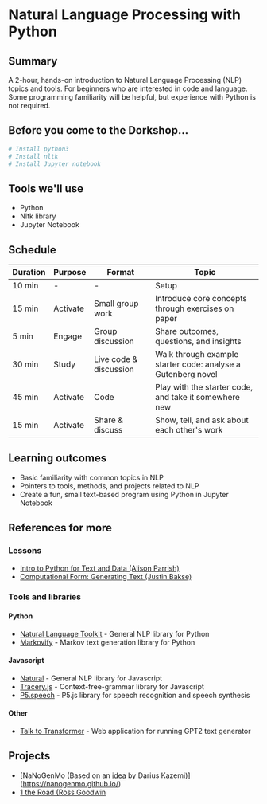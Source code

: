 # Natural Language Processing with Python

## Summary
A 2-hour, hands-on introduction to Natural Language Processing (NLP) topics and tools. For beginners who are interested in code and language. Some programming familiarity will be helpful, but experience with Python is not required.

## Before you come to the Dorkshop...
```bash
# Install python3
# Install nltk
# Install Jupyter notebook
```

## Tools we'll use
* Python
* Nltk library
* Jupyter Notebook

## Schedule
| Duration | Purpose | Format | Topic |
| - | - | - | - |
| 10 min | - | - | Setup |
| 15 min | Activate | Small group work | Introduce core concepts through exercises on paper |
| 5 min | Engage | Group discussion | Share outcomes, questions, and insights |
| 30 min | Study | Live code & discussion | Walk through example starter code: analyse a Gutenberg novel |
| 45 min | Activate | Code | Play with the starter code, and take it somewhere new |
| 15 min | Activate | Share & discuss | Show, tell, and ask about each other's work |

## Learning outcomes
* Basic familiarity with common topics in NLP
* Pointers to tools, methods, and projects related to NLP
* Create a fun, small text-based program using Python in Jupyter Notebook

## References for more
### Lessons
* [Intro to Python for Text and Data (Alison Parrish)](https://github.com/aparrish/dmep-python-intro)
* [Computational Form: Generating Text (Justin Bakse)](http://compform.net/text/)

### Tools and libraries
#### Python
* [Natural Language Toolkit](https://www.nltk.org/) - General NLP library for Python
* [Markovify](https://github.com/jsvine/markovify) - Markov text generation library for Python
#### Javascript
* [Natural](https://github.com/NaturalNode/natural) - General NLP library for Javascript
* [Tracery.js](https://www.tracery.io/) - Context-free-grammar library for Javascript
* [P5.speech](https://idmnyu.github.io/p5.js-speech/) - P5.js library for speech recognition and speech synthesis
#### Other
* [Talk to Transformer](https://talktotransformer.com/) - Web application for running GPT2 text generator

## Projects
* [NaNoGenMo (Based on an [idea](https://twitter.com/tinysubversions/status/396305662000775168) by Darius Kazemi)](https://nanogenmo.github.io/)
* [1 the Road (Ross Goodwin](https://en.wikipedia.org/wiki/1_the_Road)
